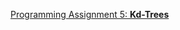 [Programming Assignment 5: __Kd-Trees__](http://coursera.cs.princeton.edu/algs4/assignments/kdtree.html)
